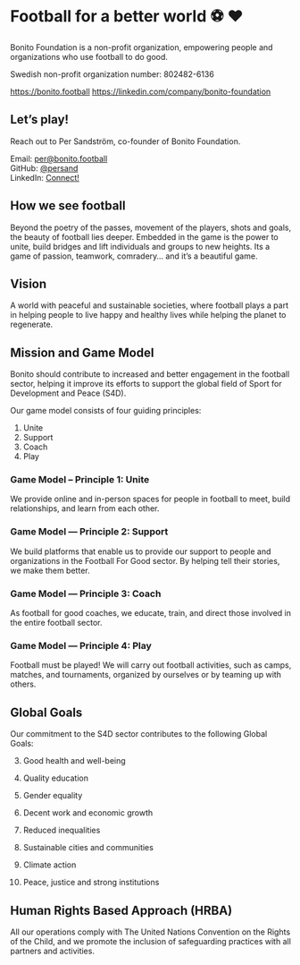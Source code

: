 # Football for a better world ⚽️ ❤️

Bonito Foundation is a non-profit organization, empowering people and organizations who use football to do good.

Swedish non-profit organization number:
802482-6136

https://bonito.football
https://linkedin.com/company/bonito-foundation

## Let’s play!

Reach out to Per Sandström, co-founder of Bonito Foundation.

Email: per@bonito.football  
GitHub: [@persand](https://github.com/persand)  
LinkedIn: [Connect!](https://www.linkedin.com/in/psandstrom/)


## How we see football

Beyond the poetry of the passes, movement of the players, shots and goals, the beauty of football lies deeper. Embedded in the game is the power to unite, build bridges and lift individuals and groups to new heights. Its a game of passion, teamwork, comradery… and it’s a beautiful game.

## Vision

A world with peaceful and sustainable societies, where football plays a part in helping people to live happy and healthy lives while helping the planet to regenerate.

## Mission and Game Model

Bonito should contribute to increased and better engagement in the football sector, helping it improve its efforts to support the global field of Sport for Development and Peace (S4D).

Our game model consists of four guiding principles:

1. Unite
2. Support
3. Coach
4. Play

### Game Model – Principle 1: Unite

We provide online and in-person spaces for people in football to meet, build relationships, and learn from each other.

### Game Model — Principle 2: Support

We build platforms that enable us to provide our support to people and organizations in the Football For Good sector. By helping tell their stories, we make them better.

### Game Model — Principle 3: Coach

As football for good coaches, we educate, train, and direct those involved in the entire football sector.

### Game Model — Principle 4: Play

Football must be played! We will carry out football activities, such as camps, matches, and tournaments, organized by ourselves or by teaming up with others.

## Global Goals

Our commitment to the S4D sector contributes to the following Global Goals:

3. Good health and well-being

4. Quality education

5. Gender equality

8. Decent work and economic growth

10. Reduced inequalities

11. Sustainable cities and communities

13. Climate action

16. Peace, justice and strong institutions

## Human Rights Based Approach (HRBA)

All our operations comply with The United Nations Convention on the Rights of the Child, and we promote the inclusion of safeguarding practices with all partners and activities.
